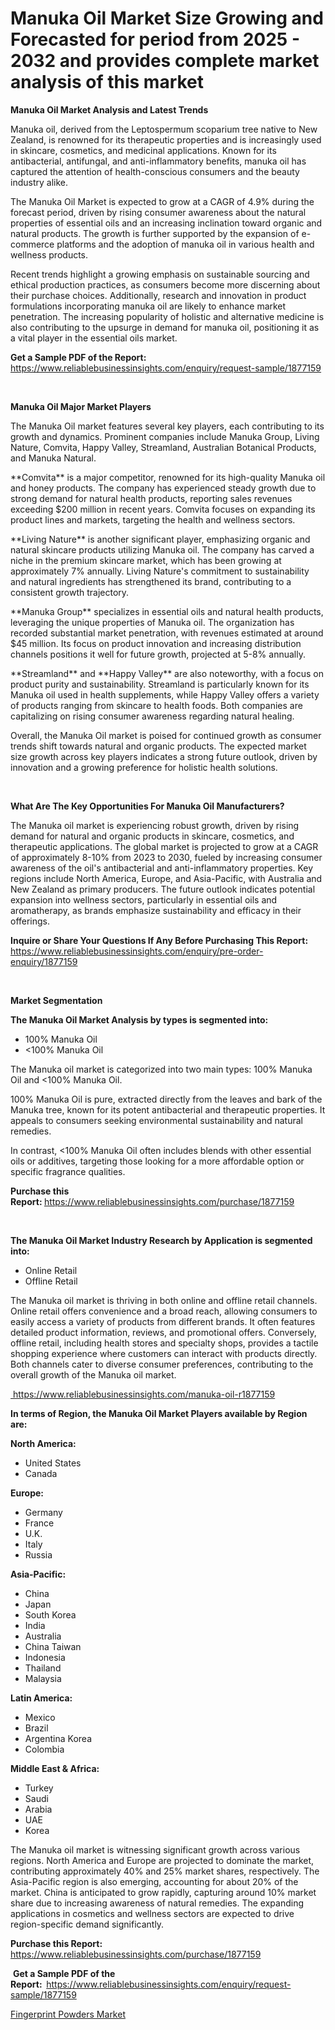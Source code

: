 <p><h1>Manuka Oil Market Size Growing and Forecasted for period from 2025 - 2032 and provides complete market analysis of this market</h1></p><p><strong>Manuka Oil Market Analysis and Latest Trends</strong></p>
<p><p>Manuka oil, derived from the Leptospermum scoparium tree native to New Zealand, is renowned for its therapeutic properties and is increasingly used in skincare, cosmetics, and medicinal applications. Known for its antibacterial, antifungal, and anti-inflammatory benefits, manuka oil has captured the attention of health-conscious consumers and the beauty industry alike.</p><p>The Manuka Oil Market is expected to grow at a CAGR of 4.9% during the forecast period, driven by rising consumer awareness about the natural properties of essential oils and an increasing inclination toward organic and natural products. The growth is further supported by the expansion of e-commerce platforms and the adoption of manuka oil in various health and wellness products. </p><p>Recent trends highlight a growing emphasis on sustainable sourcing and ethical production practices, as consumers become more discerning about their purchase choices. Additionally, research and innovation in product formulations incorporating manuka oil are likely to enhance market penetration. The increasing popularity of holistic and alternative medicine is also contributing to the upsurge in demand for manuka oil, positioning it as a vital player in the essential oils market.</p></p>
<p><strong>Get a Sample PDF of the Report:&nbsp;</strong> <a href="https://www.reliablebusinessinsights.com/enquiry/request-sample/1877159?utm_campaign=2245&utm_medium=2&utm_source=Github&utm_content=ia&utm_term=01042025&utm_id=manuka-oil">https://www.reliablebusinessinsights.com/enquiry/request-sample/1877159</a></p>
<p>&nbsp;</p>
<p><strong>Manuka Oil Major Market Players</strong></p>
<p><p>The Manuka Oil market features several key players, each contributing to its growth and dynamics. Prominent companies include Manuka Group, Living Nature, Comvita, Happy Valley, Streamland, Australian Botanical Products, and Manuka Natural.</p><p>**Comvita** is a major competitor, renowned for its high-quality Manuka oil and honey products. The company has experienced steady growth due to strong demand for natural health products, reporting sales revenues exceeding $200 million in recent years. Comvita focuses on expanding its product lines and markets, targeting the health and wellness sectors.</p><p>**Living Nature** is another significant player, emphasizing organic and natural skincare products utilizing Manuka oil. The company has carved a niche in the premium skincare market, which has been growing at approximately 7% annually. Living Nature's commitment to sustainability and natural ingredients has strengthened its brand, contributing to a consistent growth trajectory.</p><p>**Manuka Group** specializes in essential oils and natural health products, leveraging the unique properties of Manuka oil. The organization has recorded substantial market penetration, with revenues estimated at around $45 million. Its focus on product innovation and increasing distribution channels positions it well for future growth, projected at 5-8% annually.</p><p>**Streamland** and **Happy Valley** are also noteworthy, with a focus on product purity and sustainability. Streamland is particularly known for its Manuka oil used in health supplements, while Happy Valley offers a variety of products ranging from skincare to health foods. Both companies are capitalizing on rising consumer awareness regarding natural healing.</p><p>Overall, the Manuka Oil market is poised for continued growth as consumer trends shift towards natural and organic products. The expected market size growth across key players indicates a strong future outlook, driven by innovation and a growing preference for holistic health solutions.</p></p>
<p>&nbsp;</p>
<p><strong>What Are The Key Opportunities For Manuka Oil Manufacturers?</strong></p>
<p><p>The Manuka oil market is experiencing robust growth, driven by rising demand for natural and organic products in skincare, cosmetics, and therapeutic applications. The global market is projected to grow at a CAGR of approximately 8-10% from 2023 to 2030, fueled by increasing consumer awareness of the oil's antibacterial and anti-inflammatory properties. Key regions include North America, Europe, and Asia-Pacific, with Australia and New Zealand as primary producers. The future outlook indicates potential expansion into wellness sectors, particularly in essential oils and aromatherapy, as brands emphasize sustainability and efficacy in their offerings.</p></p>
<p><strong>Inquire or Share Your Questions If Any Before Purchasing This Report:</strong> <a href="https://www.reliablebusinessinsights.com/enquiry/pre-order-enquiry/1877159?utm_campaign=2245&utm_medium=2&utm_source=Github&utm_content=ia&utm_term=01042025&utm_id=manuka-oil">https://www.reliablebusinessinsights.com/enquiry/pre-order-enquiry/1877159</a></p>
<p>&nbsp;</p>
<p><strong>Market Segmentation</strong></p>
<p><strong>The Manuka Oil Market Analysis by types is segmented into:</strong></p>
<p><ul><li>100% Manuka Oil</li><li><100% Manuka Oil</li></ul></p>
<p><p>The Manuka oil market is categorized into two main types: 100% Manuka Oil and <100% Manuka Oil. </p><p>100% Manuka Oil is pure, extracted directly from the leaves and bark of the Manuka tree, known for its potent antibacterial and therapeutic properties. It appeals to consumers seeking environmental sustainability and natural remedies. </p><p>In contrast, <100% Manuka Oil often includes blends with other essential oils or additives, targeting those looking for a more affordable option or specific fragrance qualities.</p></p>
<p><strong>Purchase this Report:&nbsp;</strong><a href="https://www.reliablebusinessinsights.com/purchase/1877159?utm_campaign=2245&utm_medium=2&utm_source=Github&utm_content=ia&utm_term=01042025&utm_id=manuka-oil">https://www.reliablebusinessinsights.com/purchase/1877159</a></p>
<p>&nbsp;</p>
<p><strong>The Manuka Oil Market Industry Research by Application is segmented into:</strong></p>
<p><ul><li>Online Retail</li><li>Offline Retail</li></ul></p>
<p><p>The Manuka oil market is thriving in both online and offline retail channels. Online retail offers convenience and a broad reach, allowing consumers to easily access a variety of products from different brands. It often features detailed product information, reviews, and promotional offers. Conversely, offline retail, including health stores and specialty shops, provides a tactile shopping experience where customers can interact with products directly. Both channels cater to diverse consumer preferences, contributing to the overall growth of the Manuka oil market.</p></p>
<p><a href="https://www.reliablebusinessinsights.com/manuka-oil-r1877159?utm_campaign=2245&utm_medium=2&utm_source=Github&utm_content=ia&utm_term=01042025&utm_id=manuka-oil">&nbsp;https://www.reliablebusinessinsights.com/manuka-oil-r1877159</a></p>
<p><strong>In terms of Region, the Manuka Oil Market Players available by Region are:</strong></p>
<p>
    <p> <strong> North America: </strong>
        <ul>
            <li>United States</li>
            <li>Canada</li>
        </ul>
        </p> 
    <p> <strong> Europe: </strong>
        <ul>
            <li>Germany</li>
            <li>France</li>
            <li>U.K.</li>
            <li>Italy</li>
            <li>Russia</li>
        </ul>
        </p> 
    <p> <strong> Asia-Pacific: </strong>
        <ul>
            <li>China</li>
            <li>Japan</li>
            <li>South Korea</li>
            <li>India</li>
            <li>Australia</li>
            <li>China Taiwan</li>
            <li>Indonesia</li>
            <li>Thailand</li>
            <li>Malaysia</li>
        </ul>
        </p> 
    <p> <strong> Latin America: </strong>
        <ul>
            <li>Mexico</li>
            <li>Brazil</li>
            <li>Argentina Korea</li>
            <li>Colombia</li>
        </ul>
        </p> 
    <p> <strong> Middle East & Africa: </strong>
        <ul>
            <li>Turkey</li>
            <li>Saudi</li>
            <li>Arabia</li>
            <li>UAE</li>
            <li>Korea</li>
        </ul>
    </p>
    </p>
<p><p>The Manuka oil market is witnessing significant growth across various regions. North America and Europe are projected to dominate the market, contributing approximately 40% and 25% market shares, respectively. The Asia-Pacific region is also emerging, accounting for about 20% of the market. China is anticipated to grow rapidly, capturing around 10% market share due to increasing awareness of natural remedies. The expanding applications in cosmetics and wellness sectors are expected to drive region-specific demand significantly.</p></p>
<p><strong>Purchase this Report: </strong><a href="https://www.reliablebusinessinsights.com/purchase/1877159?utm_campaign=2245&utm_medium=2&utm_source=Github&utm_content=ia&utm_term=01042025&utm_id=manuka-oil">https://www.reliablebusinessinsights.com/purchase/1877159</a></p>
<p>&nbsp;<strong>Get a Sample PDF of the Report:&nbsp;&nbsp;</strong><a href="https://www.reliablebusinessinsights.com/enquiry/request-sample/1877159?utm_campaign=2245&utm_medium=2&utm_source=Github&utm_content=ia&utm_term=01042025&utm_id=manuka-oil">https://www.reliablebusinessinsights.com/enquiry/request-sample/1877159</a></p>
<p><strong></strong></p>
<p><p><a href="https://github.com/LilianFaulkner65/Market-Research-Report-List-2/blob/main/fingerprint-powders-market.md?utm_campaign=2245&utm_medium=2&utm_source=Github&utm_content=ia&utm_term=01042025&utm_id=manuka-oil">Fingerprint Powders Market</a></p></p>